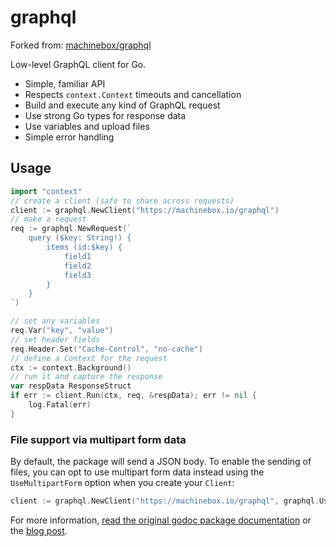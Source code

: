 # graphql

Forked from: [machinebox/graphql](https://github.com/machinebox/graphql)

Low-level GraphQL client for Go.

* Simple, familiar API
* Respects `context.Context` timeouts and cancellation
* Build and execute any kind of GraphQL request
* Use strong Go types for response data
* Use variables and upload files
* Simple error handling

## Usage

```go
import "context"
// create a client (safe to share across requests)
client := graphql.NewClient("https://machinebox.io/graphql")
// make a request
req := graphql.NewRequest(`
    query ($key: String!) {
        items (id:$key) {
            field1
            field2
            field3
        }
    }
`)

// set any variables
req.Var("key", "value")
// set header fields
req.Header.Set("Cache-Control", "no-cache")
// define a Context for the request
ctx := context.Background()
// run it and capture the response
var respData ResponseStruct
if err := client.Run(ctx, req, &respData); err != nil {
    log.Fatal(err)
}
```

### File support via multipart form data

By default, the package will send a JSON body. To enable the sending of files, you can opt to
use multipart form data instead using the `UseMultipartForm` option when you create your `Client`:

```go
client := graphql.NewClient("https://machinebox.io/graphql", graphql.UseMultipartForm())
```

For more information, [read the original godoc package documentation](http://godoc.org/github.com/machinebox/graphql) or the [blog post](https://blog.machinebox.io/a-graphql-client-library-for-go-5bffd0455878).
